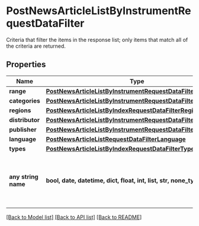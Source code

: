 # PostNewsArticleListByInstrumentRequestDataFilter

Criteria that filter the items in the response list; only items that match all of the criteria are returned.

## Properties
Name | Type | Description | Notes
------------ | ------------- | ------------- | -------------
**range** | [**PostNewsArticleListByInstrumentRequestDataFilterRange**](PostNewsArticleListByInstrumentRequestDataFilterRange.md) |  | [optional] 
**categories** | [**PostNewsArticleListByInstrumentRequestDataFilterCategories**](PostNewsArticleListByInstrumentRequestDataFilterCategories.md) |  | [optional] 
**regions** | [**PostNewsArticleListByIndexRequestDataFilterRegions**](PostNewsArticleListByIndexRequestDataFilterRegions.md) |  | [optional] 
**distributor** | [**PostNewsArticleListByInstrumentRequestDataFilterDistributor**](PostNewsArticleListByInstrumentRequestDataFilterDistributor.md) |  | [optional] 
**publisher** | [**PostNewsArticleListByInstrumentRequestDataFilterPublisher**](PostNewsArticleListByInstrumentRequestDataFilterPublisher.md) |  | [optional] 
**language** | [**PostNewsArticleListRequestDataFilterLanguage**](PostNewsArticleListRequestDataFilterLanguage.md) |  | [optional] 
**types** | [**PostNewsArticleListByIndexRequestDataFilterTypes**](PostNewsArticleListByIndexRequestDataFilterTypes.md) |  | [optional] 
**any string name** | **bool, date, datetime, dict, float, int, list, str, none_type** | any string name can be used but the value must be the correct type | [optional]

[[Back to Model list]](../README.md#documentation-for-models) [[Back to API list]](../README.md#documentation-for-api-endpoints) [[Back to README]](../README.md)


